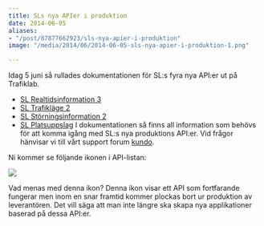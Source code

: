 ```yaml
---
title: SLs nya APIer i produktion
date: 2014-06-05
aliases:
- "/post/87877662923/sls-nya-apier-i-produktion"
image: "/media/2014/06/2014-06-05-sls-nya-apier-i-produktion-1.png"

---
```

Idag 5 juni så rullades dokumentationen för SL:s fyra nya API:er ut på Trafiklab.

* [SL Realtidsinformation 3](http://www.trafiklab.se/api/sl-realtidsinformation-3)
* [SL Trafikläge 2](http://www.trafiklab.se/api/sl-trafiklaget-2)
* [SL Störningsinformation 2](http://www.trafiklab.se/api/sl-storningsinformation-2)
* [SL Platsuppslag](http://www.trafiklab.se/api/sl-platsuppslag)
  I dokumentationen så finns all information som behövs för att komma igång med SL:s nya produktions API:er. Vid frågor hänvisar vi till vårt support forum [kundo](https://kundo.se/org/trafiklabse/).

Ni kommer se följande ikonen i API-listan:

![](/media/2014/06/2014-06-05-sls-nya-apier-i-produktion-1.png)

Vad menas med denna ikon? Denna ikon visar ett API som fortfarande fungerar men inom en snar framtid kommer plockas bort ur produktion av leverantören. Det vill säga att man inte längre ska skapa nya applikationer baserad på dessa API:er.